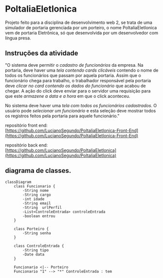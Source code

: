 # PoltaliaEletlonica
Projeto feito para a disciplina de desenvolvimento web 2, se trata de uma simulador de portaria gerenciada por um porteiro, o nome PoltaliaEletlonica vem de portaria Eletrônica, só que desenvolvida por um desenvolvedor com língua presa.

## Instruções da atividade

"O sistema deve permitir o *cadastro de funcionários* da empresa.
Na portaria, deve haver uma *tela contendo cards clicáveis* contendo o nome de todos os funcionários que passam por aquela portaria. Assim que o funcionário chega para trabalho, o trabalhador responsável pela portaria deve *clicar no card contendo os dados do funcionário* que acabou de chegar. A ação do click deve enviar para o servidor uma requisição para que este *armazene a data e a hora* em que o click aconteceu.

No sistema deve haver uma *tela com todos os funcionários cadastrados*. O usuário pode *selecionar um funcionário* e esta seleção deve mostrar todos os registros feitos pela portaria para aquele funcionário."

repositório front end: [https://github.com/LucianoSegundo/PoltaliaEletlonica-Front-End](https://github.com/LucianoSegundo/PoltaliaEletlonica-Front-End)

repositório back end: [https://github.com/LucianoSegundo/PoltaliaEletlonica](https://github.com/LucianoSegundo/PoltaliaEletlonica)


## diagrama de classes.
```mermaid
classDiagram
    class Funcionario {
        -String nome
        -String cargo
        -int idade
        -String email
        -String  urlPerfil
        -List<ControleEntrada> controleEntrada
        -boolean entrou
    }
    
    class Porteiro {
        -String senha
    }

    class ControleEntrada {
        -String tipo
        -Date data
    }

    Funcionario <|-- Porteiro
    Funcionario "1" --> "*" ControleEntrada : tem
```


